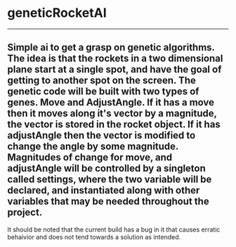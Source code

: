 # geneticRocketAI
------
Simple ai to get a grasp on genetic algorithms. The idea is that the rockets in a two dimensional plane start at a single spot, and have the goal of getting to another spot on the screen.
The genetic code will be built with two types of genes. Move and AdjustAngle. If it has a move then it moves along it's vector by a magnitude, the vector is stored in the rocket object. If it has adjustAngle then the vector is modified to change the angle by some magnitude.
Magnitudes of change for move, and adjustAngle will be controlled by a singleton called settings, where the two variable will be declared, and instantiated along with other variables that may be needed throughout the project.
------
It should be noted that the current build has a bug in it that causes erratic behaivior and does not tend towards a solution as intended.
